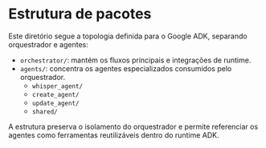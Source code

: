 ﻿# Estrutura de pacotes

Este diretório segue a topologia definida para o Google ADK, separando orquestrador e agentes:

- `orchestrator/`: mantém os fluxos principais e integrações de runtime.
- `agents/`: concentra os agentes especializados consumidos pelo orquestrador.
  - `whisper_agent/`
  - `create_agent/`
  - `update_agent/`
  - `shared/`

A estrutura preserva o isolamento do orquestrador e permite referenciar os agentes como ferramentas reutilizáveis dentro do runtime ADK.